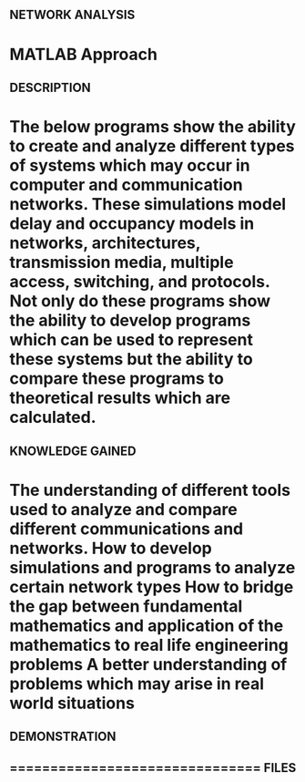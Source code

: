 NETWORK ANALYSIS
-----------------
MATLAB Approach
==============================

DESCRIPTION
--------------
The below programs show the ability to create and analyze different types of systems which may occur in computer and communication networks.  These simulations model delay and occupancy models in networks, architectures, transmission media, multiple access, switching, and protocols.  Not only do these programs show the ability to develop programs which can be used to represent these systems but the ability to compare these programs to theoretical results which are calculated. 
===============================

KNOWLEDGE GAINED
------------------
The understanding of different tools used to analyze and compare different communications and networks.
How to develop simulations and programs to analyze certain network types
How to bridge the gap between fundamental mathematics and application of the mathematics to real life engineering problems
A better understanding of problems which may arise in real world situations
===============================

DEMONSTRATION
---------------

===============================
FILES
---------------

